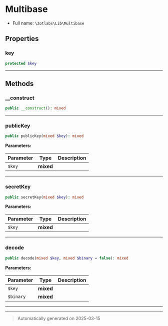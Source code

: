 
# Multibase





* Full name: `\Zotlabs\Lib\Multibase`



## Properties


### key



```php
protected $key
```






***

## Methods


### __construct



```php
public __construct(): mixed
```












***

### publicKey



```php
public publicKey(mixed $key): mixed
```








**Parameters:**

| Parameter | Type | Description |
|-----------|------|-------------|
| `$key` | **mixed** |  |





***

### secretKey



```php
public secretKey(mixed $key): mixed
```








**Parameters:**

| Parameter | Type | Description |
|-----------|------|-------------|
| `$key` | **mixed** |  |





***

### decode



```php
public decode(mixed $key, mixed $binary = false): mixed
```








**Parameters:**

| Parameter | Type | Description |
|-----------|------|-------------|
| `$key` | **mixed** |  |
| `$binary` | **mixed** |  |





***


***
> Automatically generated on 2025-03-15
